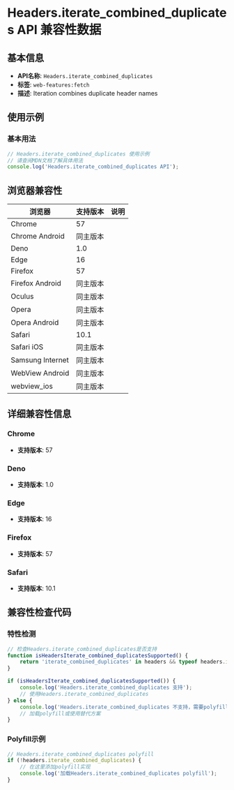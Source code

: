 # Headers.iterate_combined_duplicates API 兼容性数据

## 基本信息

- **API名称**: `Headers.iterate_combined_duplicates`
- **标签**: `web-features:fetch`
- **描述**: Iteration combines duplicate header names

## 使用示例

### 基本用法

```javascript
// Headers.iterate_combined_duplicates 使用示例
// 请查阅MDN文档了解具体用法
console.log('Headers.iterate_combined_duplicates API');
```

## 浏览器兼容性

| 浏览器 | 支持版本 | 说明 |
|--------|----------|------|
| Chrome | 57 |  |
| Chrome Android | 同主版本 |  |
| Deno | 1.0 |  |
| Edge | 16 |  |
| Firefox | 57 |  |
| Firefox Android | 同主版本 |  |
| Oculus | 同主版本 |  |
| Opera | 同主版本 |  |
| Opera Android | 同主版本 |  |
| Safari | 10.1 |  |
| Safari iOS | 同主版本 |  |
| Samsung Internet | 同主版本 |  |
| WebView Android | 同主版本 |  |
| webview_ios | 同主版本 |  |

## 详细兼容性信息

### Chrome

- **支持版本**: 57

### Deno

- **支持版本**: 1.0

### Edge

- **支持版本**: 16

### Firefox

- **支持版本**: 57

### Safari

- **支持版本**: 10.1

## 兼容性检查代码

### 特性检测

```javascript
// 检查Headers.iterate_combined_duplicates是否支持
function isHeadersIterate_combined_duplicatesSupported() {
    return 'iterate_combined_duplicates' in headers && typeof headers.iterate_combined_duplicates === 'function';
}

if (isHeadersIterate_combined_duplicatesSupported()) {
    console.log('Headers.iterate_combined_duplicates 支持');
    // 使用Headers.iterate_combined_duplicates
} else {
    console.log('Headers.iterate_combined_duplicates 不支持，需要polyfill');
    // 加载polyfill或使用替代方案
}
```

### Polyfill示例

```javascript
// Headers.iterate_combined_duplicates polyfill
if (!headers.iterate_combined_duplicates) {
    // 在这里添加polyfill实现
    console.log('加载Headers.iterate_combined_duplicates polyfill');
}
```

